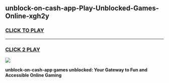 
## unblock-on-cash-app-Play-Unblocked-Games-Online-xgh2y
<h3>
<a href="https://premium76.site?title=unblock-on-cash-app&ref=25A">CLICK TO PLAY</a></h3>
<hr>

<h3>
<a href="https://premium76.site?title=unblock-on-cash-app&ref=25A">CLICK 2 PLAY</a>
  
</h3>

<a href="https://premium76.site?title=unblock-on-cash-app&ref=25A"><img src="https://clearcache.store/games.png"></a>


**unblock-on-cash-app games unblocked: Your Gateway to Fun and Accessible Online Gaming**
